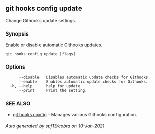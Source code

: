 ## git hooks config update

Change Githooks update settings.

### Synopsis

Enable or disable automatic Githooks updates.

```
git hooks config update [flags]
```

### Options

```
      --disable   Disables automatic update checks for Githooks.
      --enable    Enables automatic update checks for Githooks.
  -h, --help      help for update
      --print     Print the setting.
```

### SEE ALSO

* [git hooks config](git_hooks_config.md)	 - Manages various Githooks configuration.

###### Auto generated by spf13/cobra on 10-Jan-2021
